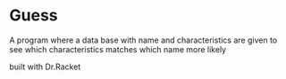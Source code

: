# Guess
A program where a data base with name and characteristics are given to see which characteristics matches which name more likely

built with Dr.Racket
